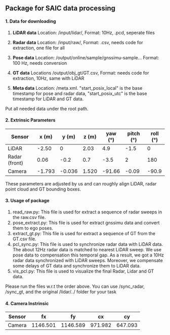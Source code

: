 ## Package for SAIC data processing



#### 1. Data for downloading

1. **LiDAR data**  Location: /input/lidar/, Format: 10Hz, .pcd, seperate files

2.  **Radar data**  Location: /input/raw/, Format: .csv, needs code for extraction, one file for all
3.  **Pose data** Location: /output/online/sample/gnssimu-sample... Format: 100 Hz, needs conversion
4.  **GT data** Locations /output/obj_gt/GT.csv,  Format: needs code for extraction,  10Hz, same with LiDAR
5.  **Meta data** Location: /meta.xml. "start_posix_local" is the base timestamp for pose and radar data, "start_posix_utc" is the base timestamp for LiDAR and GT data.

Put all needed data under the root path.



#### 2. Extrinsic Parameters 

| Sensor        | x (m) | y (m) | z (m) | yaw (°) | pitch (°) | roll (°) |
| ------------- | ----- | ----- | ----- | ------- | --------- | -------- |
| LiDAR         | -2.50     | 0     | 2.03  | 4.9    | -1.5         | 0        |
| Radar (front) | 0.06  | -0.2  | 0.7   | -3.5    | 2         | 180      |
| Camera        | -1.793| -0.036| 1.520 | -91.66   | -0.09     | -90.9     |

These parameters are adjusted by us and can roughly align LiDAR, radar point cloud and GT bounding boxes.



#### 3. Usage of package

1. read_raw.py: This file is used for extract a sequence of radar sweeps in the raw.csv file. 
2. pose_extract.py: This file is used for extract gnssimu data and convert them to ego poses.
3. extract_gt.py: This file is used for extract a sequence of GT from the GT.csv file. 
4. pcl_sync.py: This file is used to synchronize radar data with LiDAR data. The about 12Hz radar data is matched to nearest LiDAR sweep. We use pose data to compensation this temporal gap. As a result, we got a 10Hz radar data synchronized with LiDAR sweeps. Moreover, we compensate some delays of GT data and synchronize them to LiDAR data.
5. vis_pcl.py: This file is used to visualize the final Radar, Lidar and GT data. 

Please run the files w.r.t the order above. You can use /sync_radar, /sync_gt, and the original /lidar/../ folder for your task

#### 4. Camera Instrinsic
| Sensor        | fx        | fy       | cx       | cy        | 
| ------------- | --------- | -------- | -------- | --------- |
| Camera        | 1146.501  | 1146.589 | 971.982  | 647.093   | 